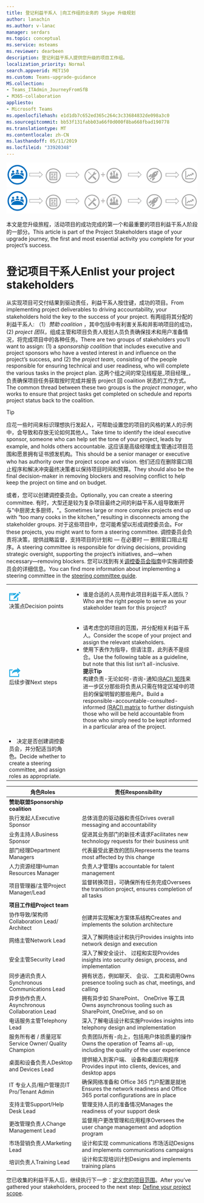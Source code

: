 ```yaml
---
title: 登记利益干系人 |向工作组的业务的 Skype 升级规划
author: lanachin
ms.author: v-lanac
manager: serdars
ms.topic: conceptual
ms.service: msteams
ms.reviewer: dearbeen
description: 登记利益干系人提供您升级的项目工作组。
localization_priority: Normal
search.appverid: MET150
ms.custom: Teams-upgrade-guidance
MS.collection:
- Teams_ITAdmin_JourneyFromSfB
- M365-collaboration
appliesto:
- Microsoft Teams
ms.openlocfilehash: e1d1db7c652ed365c264c3c33684832de098a3c0
ms.sourcegitcommit: bb53f131fabb03a66f0d000f8ba668fbad190778
ms.translationtype: MT
ms.contentlocale: zh-CN
ms.lasthandoff: 05/11/2019
ms.locfileid: "33920348"
---
```

<span data-ttu-id="fe912-103">![升级旅程，重点强调收集您的团队的项目利益干系人的阶段](media/upgrade-banner-stakeholders.png "升级旅程，重点强调收集您的团队的项目利益干系人的阶段")</span><span class="sxs-lookup"><span data-stu-id="fe912-103">![Stages of the upgrade journey, with emphasis on gathering your team of project stakeholders](media/upgrade-banner-stakeholders.png "Stages of the upgrade journey, with emphasis on gathering your team of project stakeholders")</span></span>

<span data-ttu-id="fe912-104">本文是您升级旅程，活动项目的成功完成的第一个和最重要的项目利益干系人阶段的一部分。</span><span class="sxs-lookup"><span data-stu-id="fe912-104">This article is part of the Project Stakeholders stage of your upgrade journey, the first and most essential activity you complete for your project’s success.</span></span>

# <a name="enlist-your-project-stakeholders"></a><span data-ttu-id="fe912-105">登记项目干系人</span><span class="sxs-lookup"><span data-stu-id="fe912-105">Enlist your project stakeholders</span></span>

<span data-ttu-id="fe912-106">从实现项目可交付结果到驱动责任，利益干系人按住键，成功的项目。</span><span class="sxs-lookup"><span data-stu-id="fe912-106">From implementing project deliverables to driving accountability, your stakeholders hold the key to the success of your project.</span></span> <span data-ttu-id="fe912-107">有两组将其分配的利益干系人: （1）_赞助 coalition_ ，其中包括中有利害关系和并影响项目的成功，(2) _project 团队_，组成主管和项目负责人规划人员负责确保技术和用户准备情况，将完成项目中的各种任务。</span><span class="sxs-lookup"><span data-stu-id="fe912-107">There are two groups of stakeholders you’ll want to assign: (1) a _sponsorship coalition_ that includes executive and project sponsors who have a vested interest in and influence on the project’s success, and (2) the _project team_, consisting of the people responsible for ensuring technical and user readiness, who will complete the various tasks in the project plan.</span></span> <span data-ttu-id="fe912-108">这两个组之间的常见线程是_项目经理_，负责确保项目任务获取按时完成并报告 project 回 coalition 状态的工作方式。</span><span class="sxs-lookup"><span data-stu-id="fe912-108">The common thread between these two groups is the _project manager_, who works to ensure that project tasks get completed on schedule and reports project status back to the coalition.</span></span>

> [!Tip]
> <span data-ttu-id="fe912-109">应花一些时间来标识理想执行发起人，可帮助设置您的项目的风格的某人的示例中，会导致和存放无论如何其他人。</span><span class="sxs-lookup"><span data-stu-id="fe912-109">Take time to identify the ideal executive sponsor, someone who can help set the tone of your project, leads by example, and holds others accountable.</span></span> <span data-ttu-id="fe912-110">这应该是高级经理或主管通过项目范围和愿景拥有证书颁发机构。</span><span class="sxs-lookup"><span data-stu-id="fe912-110">This should be a senior manager or executive who has authority over the project scope and vision.</span></span> <span data-ttu-id="fe912-111">他们还应在删除窗口阻止程序和解决冲突最终决策者以保持项目时间和预算。</span><span class="sxs-lookup"><span data-stu-id="fe912-111">They should also be the final decision-maker in removing blockers and resolving conflict to help keep the project on time and on budget.</span></span>

<span data-ttu-id="fe912-112">或者，您可以创建调控委员会。</span><span class="sxs-lookup"><span data-stu-id="fe912-112">Optionally, you can create a steering committee.</span></span> <span data-ttu-id="fe912-113">有时，大型还是较为复杂项目最终之间的利益干系人组导致断开与"中厨房太多厨师，"。</span><span class="sxs-lookup"><span data-stu-id="fe912-113">Sometimes large or more complex projects end up with “too many cooks in the kitchen,” resulting in disconnects among the stakeholder groups.</span></span> <span data-ttu-id="fe912-114">对于这些项目中，您可能希望以形成调控委员会。</span><span class="sxs-lookup"><span data-stu-id="fe912-114">For these projects, you might want to form a steering committee.</span></span> <span data-ttu-id="fe912-115">调控委员会负责将决策，提供战略监督，支持项目的计划和 — 在必要时 — 删除窗口阻止程序。</span><span class="sxs-lookup"><span data-stu-id="fe912-115">A steering committee is responsible for driving decisions, providing strategic oversight, supporting the project’s initiatives, and—when necessary—removing blockers.</span></span> <span data-ttu-id="fe912-116">您可以找到有关[调控委员会指南](https://aka.ms/SteeringCommittee)中实施调控委员会的详细信息。</span><span class="sxs-lookup"><span data-stu-id="fe912-116">You can find more information about implementing a steering committee in the [steering committee guide](https://aka.ms/SteeringCommittee).</span></span>

| | |
|---|---|
| ![](media/audio_conferencing_image7.png) <br/><span data-ttu-id="fe912-117">决策点</span><span class="sxs-lookup"><span data-stu-id="fe912-117">Decision points</span></span> | <ul><li><span data-ttu-id="fe912-118">谁是合适的人员用作此项目利益干系人团队？</span><span class="sxs-lookup"><span data-stu-id="fe912-118">Who are the right people to serve as your stakeholder team for this project?</span></span></li></ul> |
| ![](media/audio_conferencing_image9.png)<br/><span data-ttu-id="fe912-119">后续步骤</span><span class="sxs-lookup"><span data-stu-id="fe912-119">Next steps</span></span> | <ul><li><span data-ttu-id="fe912-120">请考虑您的项目的范围，并分配相关利益干系人。</span><span class="sxs-lookup"><span data-stu-id="fe912-120">Consider the scope of your project and assign the relevant stakeholders.</span></span></li><li><span data-ttu-id="fe912-121">使用下表作为指导，但请注意，此列表不是综合。</span><span class="sxs-lookup"><span data-stu-id="fe912-121">Use the following table as a guideline, but note that this list isn’t all-inclusive.</span></span><br><span data-ttu-id="fe912-122"><strong>提示</strong></span><span class="sxs-lookup"><span data-stu-id="fe912-122"><strong>Tip</strong></span></span><br><span data-ttu-id="fe912-123">构建负责-无论如何-咨询-通知[(RACI) 矩阵](https://en.wikipedia.org/wiki/Responsibility_assignment_matrix)来进一步区分那些将负责从只需在特定区域中的项目的保留明智的那些用户。</span><span class="sxs-lookup"><span data-stu-id="fe912-123">Build a responsible-accountable-consulted-informed [(RACI) matrix](https://en.wikipedia.org/wiki/Responsibility_assignment_matrix) to further distinguish those who will be held accountable from those who simply need to be kept informed in a particular area of the project.</span></span></li> |
| <li><span data-ttu-id="fe912-124">决定是否创建调控委员会，并分配适当的角色。</span><span class="sxs-lookup"><span data-stu-id="fe912-124">Decide whether to create a steering committee, and assign roles as appropriate.</span></span></li></ul> | |

| <span data-ttu-id="fe912-125">角色</span><span class="sxs-lookup"><span data-stu-id="fe912-125">Roles</span></span> | <span data-ttu-id="fe912-126">责任</span><span class="sxs-lookup"><span data-stu-id="fe912-126">Responsibility</span></span> |
|---|---|
| <span data-ttu-id="fe912-127">**赞助联盟**</span><span class="sxs-lookup"><span data-stu-id="fe912-127">**Sponsorship coalition**</span></span> | |
| <span data-ttu-id="fe912-128">执行发起人</span><span class="sxs-lookup"><span data-stu-id="fe912-128">Executive Sponsor</span></span> | <span data-ttu-id="fe912-129">总体消息的驱动器和责任</span><span class="sxs-lookup"><span data-stu-id="fe912-129">Drives overall messaging and accountability</span></span> |
| <span data-ttu-id="fe912-130">业务主持人</span><span class="sxs-lookup"><span data-stu-id="fe912-130">Business Sponsor</span></span> | <span data-ttu-id="fe912-131">促进其业务部门的新技术请求</span><span class="sxs-lookup"><span data-stu-id="fe912-131">Facilitates new technology requests for their business unit</span></span> |
| <span data-ttu-id="fe912-132">部门经理</span><span class="sxs-lookup"><span data-stu-id="fe912-132">Department Managers</span></span> | <span data-ttu-id="fe912-133">代表最受此更改的团队</span><span class="sxs-lookup"><span data-stu-id="fe912-133">Represents the teams most affected by this change</span></span> |
| <span data-ttu-id="fe912-134">人力资源经理</span><span class="sxs-lookup"><span data-stu-id="fe912-134">Human Resources Manager</span></span> | <span data-ttu-id="fe912-135">负责人才管理</span><span class="sxs-lookup"><span data-stu-id="fe912-135">Is accountable for talent management</span></span> |
| <span data-ttu-id="fe912-136">项目管理器/主管</span><span class="sxs-lookup"><span data-stu-id="fe912-136">Project Manager/Lead</span></span> | <span data-ttu-id="fe912-137">监督转换项目，可确保所有任务完成</span><span class="sxs-lookup"><span data-stu-id="fe912-137">Oversees the transition project, ensures completion of all tasks</span></span> |
| <span data-ttu-id="fe912-138">**项目工作组**</span><span class="sxs-lookup"><span data-stu-id="fe912-138">**Project team**</span></span> | |
| <span data-ttu-id="fe912-139">协作导致/架构师</span><span class="sxs-lookup"><span data-stu-id="fe912-139">Collaboration Lead/ Architect</span></span> | <span data-ttu-id="fe912-140">创建并实现解决方案体系结构</span><span class="sxs-lookup"><span data-stu-id="fe912-140">Creates and implements the solution architecture</span></span> |
| <span data-ttu-id="fe912-141">网络主管</span><span class="sxs-lookup"><span data-stu-id="fe912-141">Network Lead</span></span> | <span data-ttu-id="fe912-142">深入了解网络设计和执行</span><span class="sxs-lookup"><span data-stu-id="fe912-142">Provides insights into network design and execution</span></span> |
| <span data-ttu-id="fe912-143">安全主管</span><span class="sxs-lookup"><span data-stu-id="fe912-143">Security Lead</span></span> | <span data-ttu-id="fe912-144">深入了解安全设计、 过程和实现</span><span class="sxs-lookup"><span data-stu-id="fe912-144">Provides insights into security design, process, and implementation</span></span> |
| <span data-ttu-id="fe912-145">同步通讯负责人</span><span class="sxs-lookup"><span data-stu-id="fe912-145">Synchronous Communications Lead</span></span> | <span data-ttu-id="fe912-146">拥有状态，例如聊天、 会议、 工具和调用</span><span class="sxs-lookup"><span data-stu-id="fe912-146">Owns presence tooling such as chat, meetings, and calling</span></span> |
| <span data-ttu-id="fe912-147">异步协作负责人</span><span class="sxs-lookup"><span data-stu-id="fe912-147">Asynchronous Collaboration Lead</span></span> | <span data-ttu-id="fe912-148">拥有异步如 SharePoint、 OneDrive 等工具</span><span class="sxs-lookup"><span data-stu-id="fe912-148">Owns asynchronous tooling such as SharePoint, OneDrive, and so on</span></span> |
| <span data-ttu-id="fe912-149">电话服务主管</span><span class="sxs-lookup"><span data-stu-id="fe912-149">Telephony Lead</span></span> | <span data-ttu-id="fe912-150">深入了解电话设计和实施</span><span class="sxs-lookup"><span data-stu-id="fe912-150">Provides insights into telephony design and implementation</span></span> |
| <span data-ttu-id="fe912-151">服务所有者 / 质量冠军</span><span class="sxs-lookup"><span data-stu-id="fe912-151">Service Owner/ Quality Champion</span></span> | <span data-ttu-id="fe912-152">负责团队所有-向上，包括用户体验质量的操作</span><span class="sxs-lookup"><span data-stu-id="fe912-152">Owns the operation of Teams all-up, including the quality of the user experience</span></span> |
| <span data-ttu-id="fe912-153">桌面和设备负责人</span><span class="sxs-lookup"><span data-stu-id="fe912-153">Desktop and Devices Lead</span></span> | <span data-ttu-id="fe912-154">提供输入到客户端、 设备和桌面应用程序</span><span class="sxs-lookup"><span data-stu-id="fe912-154">Provides input into clients, devices, and desktop apps</span></span> |
| <span data-ttu-id="fe912-155">IT 专业人员/租户管理员</span><span class="sxs-lookup"><span data-stu-id="fe912-155">IT Pro/Tenant Admin</span></span> | <span data-ttu-id="fe912-156">确保网络准备和 Office 365 门户配置是就地</span><span class="sxs-lookup"><span data-stu-id="fe912-156">Ensures the network readiness and Office 365 portal configurations are in place</span></span> |
| <span data-ttu-id="fe912-157">支持主管</span><span class="sxs-lookup"><span data-stu-id="fe912-157">Support/Help Desk Lead</span></span> | <span data-ttu-id="fe912-158">管理支持人员的准备情况</span><span class="sxs-lookup"><span data-stu-id="fe912-158">Manages the readiness of your support desk</span></span> |
| <span data-ttu-id="fe912-159">更改管理负责人</span><span class="sxs-lookup"><span data-stu-id="fe912-159">Change Management Lead</span></span> | <span data-ttu-id="fe912-160">监督用户更改管理和应用程序</span><span class="sxs-lookup"><span data-stu-id="fe912-160">Oversees the user change management and adoption program</span></span> |
| <span data-ttu-id="fe912-161">市场营销负责人</span><span class="sxs-lookup"><span data-stu-id="fe912-161">Marketing Lead</span></span> | <span data-ttu-id="fe912-162">设计和实现 communications 市场活动</span><span class="sxs-lookup"><span data-stu-id="fe912-162">Designs and implements communications campaigns</span></span> |
| <span data-ttu-id="fe912-163">培训负责人</span><span class="sxs-lookup"><span data-stu-id="fe912-163">Training Lead</span></span> | <span data-ttu-id="fe912-164">设计和实现培训计划</span><span class="sxs-lookup"><span data-stu-id="fe912-164">Designs and implements training plans</span></span> |

<span data-ttu-id="fe912-165">您已收集的利益干系人后，继续执行下一步：[定义您的项目范围](https://aka.ms/SkypetoTeams-Scope)。</span><span class="sxs-lookup"><span data-stu-id="fe912-165">After you’ve gathered your stakeholders, proceed to the next step: [Define your project scope](https://aka.ms/SkypetoTeams-Scope).</span></span>
